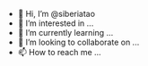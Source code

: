 - 👋 Hi, I’m @siberiatao
- 👀 I’m interested in ...
- 🌱 I’m currently learning ...
- 💞️ I’m looking to collaborate on ...
- 📫 How to reach me ...

<!---
siberiatao/siberiatao is a ✨ special ✨ repository because its `README.md` (this file) appears on your GitHub profile.
You can click the Preview link to take a look at your changes.
--->
